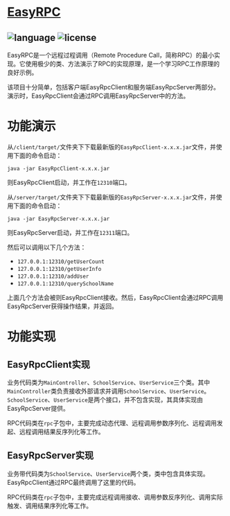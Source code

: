 # [EasyRPC](https://github.com/yeecode/EasyRPC)
![language](https://img.shields.io/badge/language-java-green.svg)
![license](https://img.shields.io/badge/license-Apache-brightgreen.svg)
---

EasyRPC是一个远程过程调用（Remote Procedure Call，简称RPC）的最小实现。它使用极少的类、方法演示了RPC的实现原理，是一个学习RPC工作原理的良好示例。

该项目十分简单，包括客户端EasyRpcClient和服务端EasyRpcServer两部分。演示时，EasyRpcClient会通过RPC调用EasyRpcServer中的方法。

# 功能演示

从`/client/target/`文件夹下下载最新版的`EasyRpcClient-x.x.x.jar`文件，并使用下面的命令启动：

```
java -jar EasyRpcClient-x.x.x.jar
```
则EasyRpcClient启动，并工作在`12310`端口。

从`/server/target/`文件夹下下载最新版的`EasyRpcServer-x.x.x.jar`文件，并使用下面的命令启动：

```
java -jar EasyRpcServer-x.x.x.jar
```

则EasyRpcServer启动，并工作在`12311`端口。

然后可以调用以下几个方法：

- `127.0.0.1:12310/getUserCount`
- `127.0.0.1:12310/getUserInfo`
- `127.0.0.1:12310/addUser`
- `127.0.0.1:12310/querySchoolName`

上面几个方法会被则EasyRpcClient接收。然后，EasyRpcClient会通过RPC调用EasyRpcServer获得操作结果，并返回。

# 功能实现

## EasyRpcClient实现

业务代码类为`MainController`、`SchoolService`、`UserService`三个类。其中`MainController`类负责接收外部请求并调用`SchoolService`、`UserService`。`SchoolService`、`UserService`是两个接口，并不包含实现，其具体实现由EasyRpcServer提供。

RPC代码类在`rpc`子包中，主要完成动态代理、远程调用参数序列化、远程调用发起、远程调用结果反序列化等工作。

## EasyRpcServer实现

业务带代码类为`SchoolService`、`UserService`两个类，类中包含具体实现。EasyRpcClient通过RPC最终调用了这里的代码。

RPC代码类在`rpc`子包中，主要完成远程调用接收、调用参数反序列化、调用实际触发、调用结果序列化等工作。